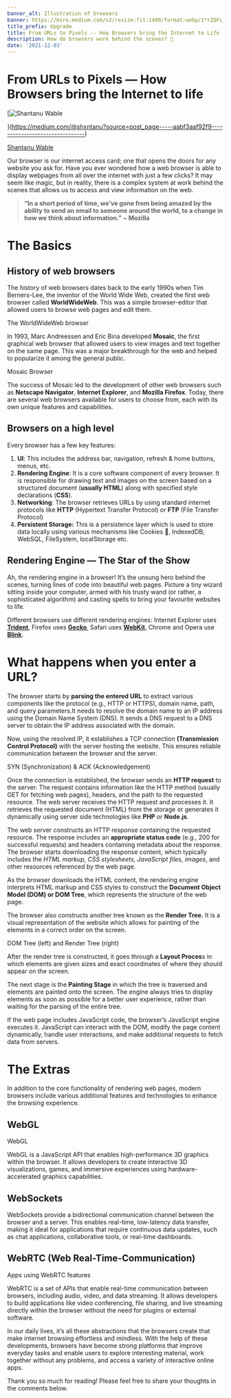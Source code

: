 ```yaml
---
banner_alt: Illustration of browsers
banner: https://miro.medium.com/v2/resize:fit:1400/format:webp/1*rZQFL_tmQ-fEuwVJS6zyiA.png
title_prefix: Upgrade
title: From URLs to Pixels -- How Browsers bring the Internet to Life
description: How do browsers work behind the scenes? 🤔
date: '2021-12-03'
---
```


From URLs to Pixels — How Browsers bring the Internet to life
=============================================================

[![Shantanu Wable](https://miro.medium.com/v2/resize:fill:88:88/1*YBx95i10FVzK0lJ_b8H1Fg.jpeg)

](https://medium.com/@shxntanu?source=post_page-----aabf3aaf92f9--------------------------------)

[Shantanu Wable](https://medium.com/@shxntanu?source=post_page-----aabf3aaf92f9--------------------------------)

Our browser is our internet access card; one that opens the doors for any website you ask for. Have you ever wondered how a web browser is able to display webpages from all over the internet with just a few clicks? It may seem like magic, but in reality, there is a complex system at work behind the scenes that allows us to access and view information on the web.

> **“In a short period of time, we’ve gone from being amazed by the ability to send an email to someone around the world, to a change in how we think about information.” ~ Mozilla**

The Basics
==========

History of web browsers
-----------------------

The history of web browsers dates back to the early 1990s when Tim Berners-Lee, the inventor of the World Wide Web, created the first web browser called **WorldWideWeb**. This was a simple browser-editor that allowed users to browse web pages and edit them.

The WorldWideWeb browser

In 1993, Marc Andreessen and Eric Bina developed **Mosaic**, the first graphical web browser that allowed users to view images and text together on the same page. This was a major breakthrough for the web and helped to popularize it among the general public.

Mosaic Browser

The success of Mosaic led to the development of other web browsers such as **Netscape Navigator**, **Internet Explorer**, and **Mozilla Firefox**. Today, there are several web browsers available for users to choose from, each with its own unique features and capabilities.

**Browsers on a high level**
----------------------------

Every browser has a few key features:

1.  **UI**: This includes the address bar, navigation, refresh & home buttons, menus, etc.
2.  **Rendering Engine**: It is a core software component of every browser. It is responsible for drawing text and images on the screen based on a structured document (**usually HTML**) along with specified style declarations (**CSS**).
3.  **Networking**: The browser retrieves URLs by using standard internet protocols like **HTTP** (Hypertext Transfer Protocol) or **FTP** (File Transfer Protocol)
4.  **Persistent Storage:** This is a persistence layer which is used to store data locally using various mechanisms like Cookies 🍪, IndexedDB, WebSQL, FileSystem, localStorage etc.

Rendering Engine — The Star of the Show
---------------------------------------

Ah, the rendering engine in a browser! It’s the unsung hero behind the scenes, turning lines of code into beautiful web pages. Picture a tiny wizard sitting inside your computer, armed with his trusty wand (or rather, a sophisticated algorithm) and casting spells to bring your favourite websites to life.

Different browsers use different rendering engines: Internet Explorer uses [**Trident**](https://en.wikipedia.org/wiki/Trident_(software)), Firefox uses [**Gecko**](https://en.wikipedia.org/wiki/Gecko_(software)), Safari uses [**WebKit**](https://webkit.org/), Chrome and Opera use [**Blink**](https://en.wikipedia.org/wiki/Blink_(browser_engine)).

What happens when you enter a URL?
==================================

The browser starts by **parsing the entered URL** to extract various components like the protocol (e.g., HTTP or HTTPS), domain name, path, and query parameters.It needs to resolve the domain name to an IP address using the Domain Name System (DNS). It sends a DNS request to a DNS server to obtain the IP address associated with the domain.

Now, using the resolved IP, it establishes a TCP connection **(Transmission Control Protocol)** with the server hosting the website. This ensures reliable communication between the browser and the server.

SYN (Synchronization) & ACK (Acknowledgement)

Once the connection is established, the browser sends an **HTTP request** to the server. The request contains information like the HTTP method (usually GET for fetching web pages), headers, and the path to the requested resource. The web server receives the HTTP request and processes it. It retrieves the requested document (HTML) from the storage or generates it dynamically using server side technologies like **PHP** or **Node.js**.

The web server constructs an HTTP response containing the requested resource. The response includes an **appropriate status code** (e.g., 200 for successful requests) and headers containing metadata about the response. The browser starts downloading the response content, which typically includes the _HTML markup_, _CSS stylesheets_, _JavaScript files_, _images_, and other resources referenced by the web page.

As the browser downloads the HTML content, the rendering engine interprets HTML markup and CSS styles to construct the **Document Object Model (DOM) or DOM Tree**, which represents the structure of the web page.

The browser also constructs another tree known as the **Render Tree.** It is a visual representation of the website which allows for painting of the elements in a correct order on the screen.

DOM Tree (left) and Render Tree (right)

After the render tree is constructed, it goes through a **Layout Proces**s in which elements are given sizes and exact coordinates of where they should appear on the screen.

The next stage is the **Painting Stage** in which the tree is traversed and elements are painted onto the screen. The engine always tries to display elements as soon as possible for a better user experience, rather than waiting for the parsing of the entire tree.

If the web page includes JavaScript code, the browser’s JavaScript engine executes it. JavaScript can interact with the DOM, modify the page content dynamically, handle user interactions, and make additional requests to fetch data from servers.

The Extras
==========

In addition to the core functionality of rendering web pages, modern browsers include various additional features and technologies to enhance the browsing experience.

WebGL
-----

WebGL

WebGL is a JavaScript API that enables high-performance 3D graphics within the browser. It allows developers to create interactive 3D visualizations, games, and immersive experiences using hardware-accelerated graphics capabilities.

**WebSockets**
--------------

WebSockets provide a bidirectional communication channel between the browser and a server. This enables real-time, low-latency data transfer, making it ideal for applications that require continuous data updates, such as chat applications, collaborative tools, or real-time dashboards.

WebRTC (Web Real-Time-Communication)
------------------------------------

Apps using WebRTC features

WebRTC is a set of APIs that enable real-time communication between browsers, including audio, video, and data streaming. It allows developers to build applications like video conferencing, file sharing, and live streaming directly within the browser without the need for plugins or external software.

In our daily lives, it’s all these abstractions that the browsers create that make internet browsing effortless and mindless. With the help of these developments, browsers have become strong platforms that improve everyday tasks and enable users to explore interesting material, work together without any problems, and access a variety of interactive online apps.

Thank you so much for reading! Please feel free to share your thoughts in the comments below.
